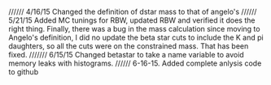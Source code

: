 //////
4/16/15
Changed the definition of dstar mass to that of angelo's
//////
5/21/15
Added MC tunings for RBW, updated RBW and verified it does the right thing. Finally, there was a bug in the mass calculation
since moving to Angelo's definition, I did no update the beta star cuts to include the K and pi daughters, so all the cuts
were on the constrained mass. That has been fixed.
///////
6/15/15
Changed betastar to take a name variable to avoid memory leaks with histograms.
//////
6-16-15. Added complete anlysis code to github

